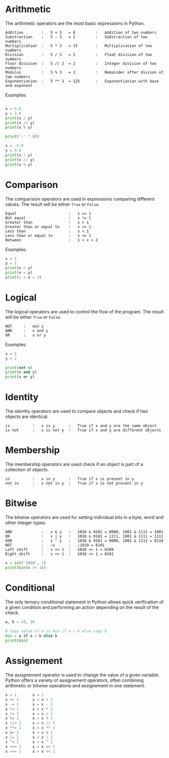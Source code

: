 # Arithmetic

The arithmetic operators are the most basic expressions in Python. 

```
Addition        :   5 + 3   = 8         :   Addition of two numbers
Substraction    :   5 - 3   = 2         :   Substraction of two numbers
Multiplication  :   5 * 3   = 15        :   Multiplication of two numbers
Division        :   5 / 3   = 1         :   Float division of two numbers
Floor division  :   5 // 2  = 2         :   Integer division of two numbers
Modulus         :   5 % 3   = 2         :   Remainder after divison of two numbers
Exponentiation  :   5 ** 3  = 125       :   Exponentiation with base and exponent

```

Examples:

```python

x = 5.0
y = 3.0
print(x / y)
print(x // y)
print(x % y)

print('-' * 80)

x = -5.0
y = 3.0
print(x / y)
print(x // y)
print(x % y)
```


# Comparison

The comparision operators are used in expressions comparing different values. The result will be 
either `True` or `False`.

```
Equal                       :   x == 1
Not equal                   :   x != 1 
Greater than                :   x > 1
Greater than or equal to    :   x >= 1
Less than                   :   x < 1
Less than or equal to       :   x <= 1
Between                     :   1 < x < 2
```

Examples:

```python
x = 1
y = 2
print(x > y)
print(x < y)
print(1 < x < 3)
```

# Logical

The logical operators are used to control the flow of the program. The result will be either 
`True` or `False`.

```
NOT     :   not x 
AND     :   x and y
OR      :   x or y
```

Examples:

```python
x = 1
y = 2

print(not x)
print(x and y)
print(x or y)
```

# Identity

The identity operators are used to compare objects and check if two objects are identical.

```
is          :   x is y      :   True if x and y are the same object
is not      :   x is not y  :   True if x and y are different objects
```

# Membership

The membership operators are used check if an object is part of a collection of objects.

```
in          :   x in y      :   True if x is present in y
not in      :   x not in y  :   True if x is not present in y
```

# Bitwise

The bitwise operators are used for setting individual bits in a byte, word and other integer 
types.

```
AND             :   x & y   :   1010 & 0101 = 0000, 1001 & 1111 = 1001 
OR              :   x | y   :   1010 & 0101 = 1111, 1001 & 1111 = 1111
XOR             :   x ^ y   :   1010 & 0101 = 0000, 1001 & 1111 = 0110
NOT             :   ~x      :   ~1010 = 0101 
Left shift      :   x << 1  :   1010 << 1 = 0100
Right shift     :   x >> 1  :   1010 >> 1 = 0101
```

```python
x = int('1010', 2)
print(bin(x >> 1))
```

# Conditional

The only ternary conditional statement in Python allows quick verification of a given condition and
performing an action depending on the result of the check.

```python
a, b = 10, 20
 
# Copy value of a in min if a < b else copy b
min = a if a < b else b
print(min)
```

# Assignement

The assignement operator is used to change the value of a given variable. Python offers a variety
of assignement operators, often combining arithmetic or bitwise operations and assignement in 
one statement.

```python
x = 1       x = 1
x += 1      x = x + 1
x -= 1      x = x - 1
x *= 1      x = x * 1
x /= 1      x = x / 1
x %= 1      x = x % 1    
x //= 1     x = x // 1
x **= 1     x = x ** 1
x &= 1      x = x & 1
x |= 1      x = x | 1
x ^= 1      x = x ^ 1
x >>= 1     x = x >> 1
x <<= 1     x = x << 1
```